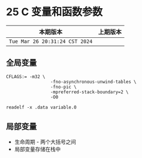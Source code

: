 # 25  C 变量和函数参数

|本期版本|上期版本
|:---:|:---:
`Tue Mar 26 20:31:24 CST 2024` |

## 全局变量


```
CFLAGS:= -m32 \
				 -fno-asynchronous-unwind-tables \
				 -fno-pic \
				 -mpreferred-stack-boundary=2 \
				 -O0

```

```
readelf -x .data variable.0
```


## 局部变量

* 生命周期 - 两个大括号之间
* 局部变量存储在栈中
